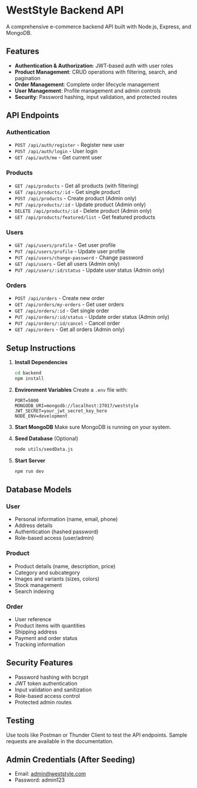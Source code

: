 # WestStyle Backend API

A comprehensive e-commerce backend API built with Node.js, Express, and MongoDB.

## Features

- **Authentication & Authorization**: JWT-based auth with user roles
- **Product Management**: CRUD operations with filtering, search, and pagination
- **Order Management**: Complete order lifecycle management
- **User Management**: Profile management and admin controls
- **Security**: Password hashing, input validation, and protected routes

## API Endpoints

### Authentication
- `POST /api/auth/register` - Register new user
- `POST /api/auth/login` - User login
- `GET /api/auth/me` - Get current user

### Products
- `GET /api/products` - Get all products (with filtering)
- `GET /api/products/:id` - Get single product
- `POST /api/products` - Create product (Admin only)
- `PUT /api/products/:id` - Update product (Admin only)
- `DELETE /api/products/:id` - Delete product (Admin only)
- `GET /api/products/featured/list` - Get featured products

### Users
- `GET /api/users/profile` - Get user profile
- `PUT /api/users/profile` - Update user profile
- `PUT /api/users/change-password` - Change password
- `GET /api/users` - Get all users (Admin only)
- `PUT /api/users/:id/status` - Update user status (Admin only)

### Orders
- `POST /api/orders` - Create new order
- `GET /api/orders/my-orders` - Get user orders
- `GET /api/orders/:id` - Get single order
- `PUT /api/orders/:id/status` - Update order status (Admin only)
- `PUT /api/orders/:id/cancel` - Cancel order
- `GET /api/orders` - Get all orders (Admin only)

## Setup Instructions

1. **Install Dependencies**
   ```bash
   cd backend
   npm install
   ```

2. **Environment Variables**
   Create a `.env` file with:
   ```
   PORT=5000
   MONGODB_URI=mongodb://localhost:27017/weststyle
   JWT_SECRET=your_jwt_secret_key_here
   NODE_ENV=development
   ```

3. **Start MongoDB**
   Make sure MongoDB is running on your system.

4. **Seed Database** (Optional)
   ```bash
   node utils/seedData.js
   ```

5. **Start Server**
   ```bash
   npm run dev
   ```

## Database Models

### User
- Personal information (name, email, phone)
- Address details
- Authentication (hashed password)
- Role-based access (user/admin)

### Product
- Product details (name, description, price)
- Category and subcategory
- Images and variants (sizes, colors)
- Stock management
- Search indexing

### Order
- User reference
- Product items with quantities
- Shipping address
- Payment and order status
- Tracking information

## Security Features

- Password hashing with bcrypt
- JWT token authentication
- Input validation and sanitization
- Role-based access control
- Protected admin routes

## Testing

Use tools like Postman or Thunder Client to test the API endpoints. Sample requests are available in the documentation.

## Admin Credentials (After Seeding)

- Email: admin@weststyle.com
- Password: admin123
